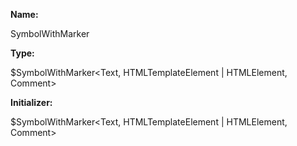 **Name:**

SymbolWithMarker

**Type:**

$SymbolWithMarker<Text, HTMLTemplateElement | HTMLElement, Comment>

**Initializer:**

$SymbolWithMarker<Text, HTMLTemplateElement | HTMLElement, Comment>

